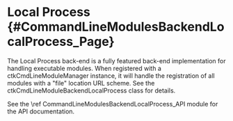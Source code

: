 Local Process    {#CommandLineModulesBackendLocalProcess_Page}
=============

The Local Process back-end is a fully featured back-end implementation for handling executable
modules. When registered with a ctkCmdLineModuleManager instance, it will handle the registration
of all modules with a "file" location URL scheme. See the ctkCmdLineModuleBackendLocalProcess class
for details.

See the \ref CommandLineModulesBackendLocalProcess_API module for the API documentation.
